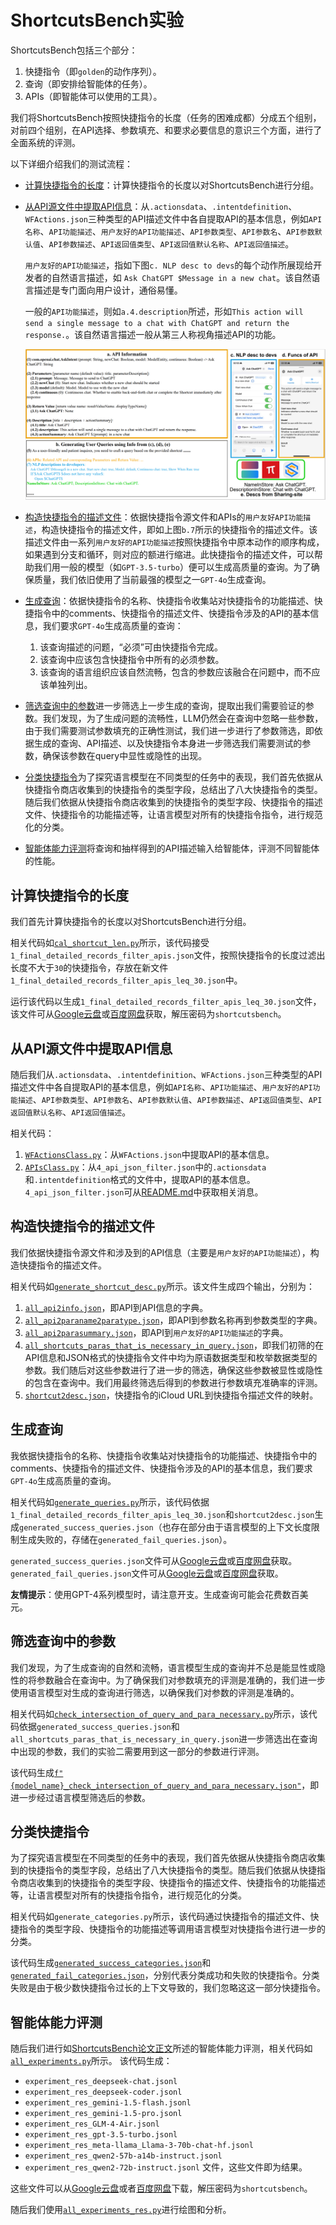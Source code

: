 # ShortcutsBench实验

ShortcutsBench包括三个部分：
1. 快捷指令（即`golden`的动作序列）。
2. 查询（即安排给智能体的任务）。
3. APIs（即智能体可以使用的工具）。

我们将ShortcutsBench按照快捷指令的长度（任务的困难成都）分成五个组别，对前四个组别，在API选择、参数填充、和要求必要信息的意识三个方面，进行了全面系统的评测。

以下详细介绍我们的测试流程：
- [计算快捷指令的长度](#计算快捷指令的长度)：计算快捷指令的长度以对ShortcutsBench进行分组。
- [从API源文件中提取API信息](#从API源文件中提取API信息)：从`.actionsdata`、`.intentdefinition`、`WFActions.json`三种类型的API描述文件中各自提取API的基本信息，例如`API名称`、`API功能描述`、`用户友好的API功能描述`、`API参数类型`、`API参数名`、`API参数默认值`、`API参数描述`、`API返回值类型`、`API返回值默认名称`、`API返回值描述`。
    
    `用户友好的API功能描述`，指如下图`c. NLP desc to devs`的每个动作所展现给开发者的自然语言描述，如 `Ask ChatGPT $Message in a new chat`。该自然语言描述是专门面向用户设计，通俗易懂。
    
    一般的`API功能描述`，则如`a.4.description`所述，形如`This action will send a single message to a chat with ChatGPT and return the response.`。该自然语言描述一般从第三人称视角描述API的功能。
    
    ![](../assets/DatasetConstruction.drawio.png)


- [构造快捷指令的描述文件](#构造快捷指令的描述文件)：依据快捷指令源文件和APIs的`用户友好API功能描述`，构造快捷指令的描述文件，即如上图`b.7`所示的快捷指令的描述文件。该描述文件由一系列`用户友好的API功能描述`按照快捷指令中原本动作的顺序构成，如果遇到分支和循环，则对应的额进行缩进。此快捷指令的描述文件，可以帮助我们用一般的模型（如`GPT-3.5-turbo`）便可以生成高质量的查询。为了确保质量，我们依旧使用了当前最强的模型之一`GPT-4o`生成查询。
- [生成查询](#生成查询)：依据快捷指令的名称、快捷指令收集站对快捷指令的功能描述、快捷指令中的comments、快捷指令的描述文件、快捷指令涉及的API的基本信息，我们要求`GPT-4o`生成高质量的查询：
    1. 该查询描述的问题，“必须”可由快捷指令完成。
    2. 该查询中应该包含快捷指令中所有的必须参数。
    3. 该查询的语言组织应该自然流畅，包含的参数应该融合在问题中，而不应该单独列出。
- [筛选查询中的参数](#筛选查询中的参数)进一步筛选上一步生成的查询，提取出我们需要验证的参数。我们发现，为了生成问题的流畅性，LLM仍然会在查询中忽略一些参数，由于我们需要测试参数填充的正确性测试，我们进一步进行了参数筛选，即依据生成的查询、API描述、以及快捷指令本身进一步筛选我们需要测试的参数，确保该参数在query中显性或隐性的出现。
- [分类快捷指令](#分类快捷指令)为了探究语言模型在不同类型的任务中的表现，我们首先依据从快捷指令商店收集到的快捷指令的类型字段，总结出了八大快捷指令的类型。随后我们依据从快捷指令商店收集到的快捷指令的类型字段、快捷指令的描述文件、快捷指令的功能描述等，让语言模型对所有的快捷指令指令，进行规范化的分类。
- [智能体能力评测](#智能体能力评测)将查询和抽样得到的API描述输入给智能体，评测不同智能体的性能。

## 计算快捷指令的长度

我们首先计算快捷指令的长度以对ShortcutsBench进行分组。

相关代码如[`cal_shortcut_len.py`](./cal_shortcut_len.py)所示，该代码接受`1_final_detailed_records_filter_apis.json`文件，按照快捷指令的长度过滤出长度不大于`30`的快捷指令，存放在新文件`1_final_detailed_records_filter_apis_leq_30.json`中。

运行该代码以生成`1_final_detailed_records_filter_apis_leq_30.json`文件，该文件可从[Google云盘](https://drive.google.com/file/d/1Xw8PI9FH_ud6_S5gR-xpneFDZsCoQHQM/view?usp=sharing)或[百度网盘](https://pan.baidu.com/s/1NiKxy1KL9dNgIYq7aOZ8sA?pwd=sx6u)获取，解压密码为`shortcutsbench`。

## 从API源文件中提取API信息

随后我们从`.actionsdata`、`.intentdefinition`、`WFActions.json`三种类型的API描述文件中各自提取API的基本信息，例如`API名称`、`API功能描述`、`用户友好的API功能描述`、`API参数类型`、`API参数名`、`API参数默认值`、`API参数描述`、`API返回值类型`、`API返回值默认名称`、`API返回值描述`。

相关代码：
1. [`WFActionsClass.py`](./WFActionsClass.py)：从`WFActions.json`中提取API的基本信息。
2. [`APIsClass.py`](./APIsClass.py)：从`4_api_json_filter.json`中的`.actionsdata`和`.intentdefinition`格式的文件中，提取API的基本信息。`4_api_json_filter.json`可从[README.md](../deves_dataset/dataset_src_valid_apis/README.md)中获取相关消息。

## 构造快捷指令的描述文件

我们依据快捷指令源文件和涉及到的API信息（主要是`用户友好的API功能描述`），构造快捷指令的描述文件。

相关代码如[`generate_shortcut_desc.py`](./generate_shortcut_desc.py)所示。该文件生成四个输出，分别为：
1. [`all_api2info.json`](../data/all_api2info.json)，即API到API信息的字典。
2. [`all_api2paraname2paratype.json`](../data/all_api2paraname2paratype.json)，即API到参数名称再到参数类型的字典。
3. [`all_api2parasummary.json`](../data/all_api2parasummary.json)，即API到`用户友好的API功能描述`的字典。
4. [`all_shortcuts_paras_that_is_necessary_in_query.json`](../data/all_shortcuts_paras_that_is_necessary_in_query.json)，即我们初筛的在API信息和JSON格式的快捷指令文件中均为原语数据类型和枚举数据类型的参数。我们随后对这些参数进行了进一步的筛选，确保这些参数被显性或隐性的包含在查询中。我们用最终筛选后得到的参数进行参数填充准确率的评测。
5. [`shortcut2desc.json`](../data/shortcut2desc.json)，快捷指令的iCloud URL到快捷指令描述文件的映射。

## 生成查询

我依据快捷指令的名称、快捷指令收集站对快捷指令的功能描述、快捷指令中的comments、快捷指令的描述文件、快捷指令涉及的API的基本信息，我们要求`GPT-4o`生成高质量的查询。

相关代码如[`generate_queries.py`](./generate_queries.py)所示，该代码依据`1_final_detailed_records_filter_apis_leq_30.json`和`shortcut2desc.json`生成`generated_success_queries.json`（也存在部分由于语言模型的上下文长度限制生成失败的，存储在`generated_fail_queries.json`）。

`generated_success_queries.json`文件可从[Google云盘](https://drive.google.com/file/d/1XzGYIUE0vXTiERJm2yVLZ90knb4uchQ2/view?usp=sharing)或[百度网盘](https://pan.baidu.com/s/1RIRmJyc5y1hhnyMZBsAqUQ?pwd=y0er)获取。
`generated_fail_queries.json`文件可从[Google云盘](https://drive.google.com/file/d/1w9jeEdnMgHg9dcA6TZbYrLCElKIj2Agj/view?usp=sharing)或[百度网盘](https://pan.baidu.com/s/1SdN_fRp6GcOiMC05YQxkRQ?pwd=j5ra)获取。

**友情提示**：使用GPT-4系列模型时，请注意开支。生成查询可能会花费数百美元。 

## 筛选查询中的参数

我们发现，为了生成查询的自然和流畅，语言模型生成的查询并不总是能显性或隐性的将参数融合在查询中。为了确保我们对参数填充的评测是准确的，我们进一步使用语言模型对生成的查询进行筛选，以确保我们对参数的评测是准确的。

相关代码如[`check_intersection_of_query_and_para_necessary.py`](./check_intersection_of_query_and_para_necessary.py)所示，该代码依据`generated_success_queries.json`和`all_shortcuts_paras_that_is_necessary_in_query.json`进一步筛选出在查询中出现的参数，我们的实验二需要用到这一部分的参数进行评测。

该代码生成[`f"{model_name}_check_intersection_of_query_and_para_necessary.json"`](../data/gpt-3.5-turbo_check_intersection_of_query_and_para_necessary.json)，即进一步经过语言模型筛选后的参数。

## 分类快捷指令

为了探究语言模型在不同类型的任务中的表现，我们首先依据从快捷指令商店收集到的快捷指令的类型字段，总结出了八大快捷指令的类型。随后我们依据从快捷指令商店收集到的快捷指令的类型字段、快捷指令的描述文件、快捷指令的功能描述等，让语言模型对所有的快捷指令指令，进行规范化的分类。

相关代码如`generate_categories.py`所示，该代码通过快捷指令的描述文件、快捷指令的类型字段、快捷指令的功能描述等调用语言模型对快捷指令进行进一步的分类。

该代码生成[`generated_success_categories.json`](../data/generated_success_categories.json)和[`generated_fail_categories.json`](../data/generated_fail_categories.json)，分别代表分类成功和失败的快捷指令。分类失败是由于极少数快捷指令过长的上下文导致的，我们忽略这这一部分快捷指令。

## 智能体能力评测

随后我们进行如[ShortcutsBench论文正文](https://arxiv.org/pdf/2407.00132)所述的智能体能力评测，相关代码如[`all_experiments.py`](./all_experiments.py)所示。
该代码生成：
- `experiment_res_deepseek-chat.jsonl`
- `experiment_res_deepseek-coder.jsonl`
- `experiment_res_gemini-1.5-flash.jsonl`
- `experiment_res_gemini-1.5-pro.jsonl`
- `experiment_res_GLM-4-Air.jsonl`
- `experiment_res_gpt-3.5-turbo.jsonl`
- `experiment_res_meta-llama_Llama-3-70b-chat-hf.jsonl`
- `experiment_res_qwen2-57b-a14b-instruct.jsonl`
- `experiment_res_qwen2-72b-instruct.jsonl`
文件，这些文件即为结果。

这些文件可以从[Google云盘](https://drive.google.com/file/d/1jnJj5DhMy7Pat7TeVpA1USZWBmyjIWUo/view?usp=sharing)或者[百度网盘](https://pan.baidu.com/s/1zahYXa96dN6ZfPHlakAyIw?pwd=uwqh)下载，解压密码为`shortcutsbench`。

随后我们使用[`all_experiments_res.py`](./all_experiments_res.py)进行绘图和分析。
